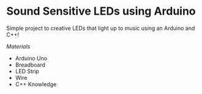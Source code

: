 # Sound Sensitive LEDs using Arduino #

Simple project to creative LEDs that light up to music using an Arduino and C++!

*Materials*
- Arduino Uno
- Breadboard
- LED Strip
- Wire
- C++ Knowledge

